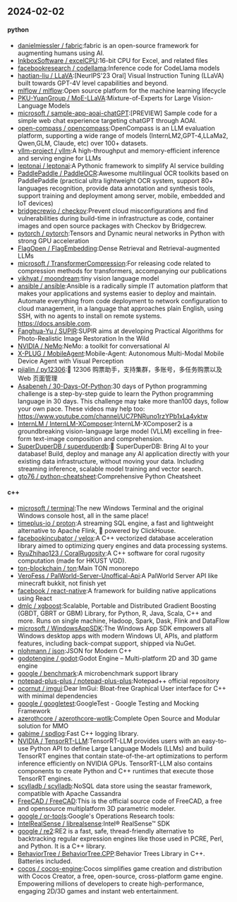## 2024-02-02

#### python
* [danielmiessler / fabric](https://github.com/danielmiessler/fabric):fabric is an open-source framework for augmenting humans using AI.
* [InkboxSoftware / excelCPU](https://github.com/InkboxSoftware/excelCPU):16-bit CPU for Excel, and related files
* [facebookresearch / codellama](https://github.com/facebookresearch/codellama):Inference code for CodeLlama models
* [haotian-liu / LLaVA](https://github.com/haotian-liu/LLaVA):[NeurIPS'23 Oral] Visual Instruction Tuning (LLaVA) built towards GPT-4V level capabilities and beyond.
* [mlflow / mlflow](https://github.com/mlflow/mlflow):Open source platform for the machine learning lifecycle
* [PKU-YuanGroup / MoE-LLaVA](https://github.com/PKU-YuanGroup/MoE-LLaVA):Mixture-of-Experts for Large Vision-Language Models
* [microsoft / sample-app-aoai-chatGPT](https://github.com/microsoft/sample-app-aoai-chatGPT):[PREVIEW] Sample code for a simple web chat experience targeting chatGPT through AOAI.
* [open-compass / opencompass](https://github.com/open-compass/opencompass):OpenCompass is an LLM evaluation platform, supporting a wide range of models (InternLM2,GPT-4,LLaMa2, Qwen,GLM, Claude, etc) over 100+ datasets.
* [vllm-project / vllm](https://github.com/vllm-project/vllm):A high-throughput and memory-efficient inference and serving engine for LLMs
* [leptonai / leptonai](https://github.com/leptonai/leptonai):A Pythonic framework to simplify AI service building
* [PaddlePaddle / PaddleOCR](https://github.com/PaddlePaddle/PaddleOCR):Awesome multilingual OCR toolkits based on PaddlePaddle (practical ultra lightweight OCR system, support 80+ languages recognition, provide data annotation and synthesis tools, support training and deployment among server, mobile, embedded and IoT devices)
* [bridgecrewio / checkov](https://github.com/bridgecrewio/checkov):Prevent cloud misconfigurations and find vulnerabilities during build-time in infrastructure as code, container images and open source packages with Checkov by Bridgecrew.
* [pytorch / pytorch](https://github.com/pytorch/pytorch):Tensors and Dynamic neural networks in Python with strong GPU acceleration
* [FlagOpen / FlagEmbedding](https://github.com/FlagOpen/FlagEmbedding):Dense Retrieval and Retrieval-augmented LLMs
* [microsoft / TransformerCompression](https://github.com/microsoft/TransformerCompression):For releasing code related to compression methods for transformers, accompanying our publications
* [vikhyat / moondream](https://github.com/vikhyat/moondream):tiny vision language model
* [ansible / ansible](https://github.com/ansible/ansible):Ansible is a radically simple IT automation platform that makes your applications and systems easier to deploy and maintain. Automate everything from code deployment to network configuration to cloud management, in a language that approaches plain English, using SSH, with no agents to install on remote systems. https://docs.ansible.com.
* [Fanghua-Yu / SUPIR](https://github.com/Fanghua-Yu/SUPIR):SUPIR aims at developing Practical Algorithms for Photo-Realistic Image Restoration In the Wild
* [NVIDIA / NeMo](https://github.com/NVIDIA/NeMo):NeMo: a toolkit for conversational AI
* [X-PLUG / MobileAgent](https://github.com/X-PLUG/MobileAgent):Mobile-Agent: Autonomous Multi-Modal Mobile Device Agent with Visual Perception
* [pjialin / py12306](https://github.com/pjialin/py12306):🚂 12306 购票助手，支持集群，多账号，多任务购票以及 Web 页面管理
* [Asabeneh / 30-Days-Of-Python](https://github.com/Asabeneh/30-Days-Of-Python):30 days of Python programming challenge is a step-by-step guide to learn the Python programming language in 30 days. This challenge may take more than100 days, follow your own pace. These videos may help too: https://www.youtube.com/channel/UC7PNRuno1rzYPb1xLa4yktw
* [InternLM / InternLM-XComposer](https://github.com/InternLM/InternLM-XComposer):InternLM-XComposer2 is a groundbreaking vision-language large model (VLLM) excelling in free-form text-image composition and comprehension.
* [SuperDuperDB / superduperdb](https://github.com/SuperDuperDB/superduperdb):🔮 SuperDuperDB: Bring AI to your database! Build, deploy and manage any AI application directly with your existing data infrastructure, without moving your data. Including streaming inference, scalable model training and vector search.
* [gto76 / python-cheatsheet](https://github.com/gto76/python-cheatsheet):Comprehensive Python Cheatsheet

#### c++
* [microsoft / terminal](https://github.com/microsoft/terminal):The new Windows Terminal and the original Windows console host, all in the same place!
* [timeplus-io / proton](https://github.com/timeplus-io/proton):A streaming SQL engine, a fast and lightweight alternative to Apache Flink, 🚀 powered by ClickHouse.
* [facebookincubator / velox](https://github.com/facebookincubator/velox):A C++ vectorized database acceleration library aimed to optimizing query engines and data processing systems.
* [RyuZhihao123 / CoralRugosity](https://github.com/RyuZhihao123/CoralRugosity):A C++ software for coral rugosity computation (made for HKUST VGD).
* [ton-blockchain / ton](https://github.com/ton-blockchain/ton):Main TON monorepo
* [VeroFess / PalWorld-Server-Unoffical-Api](https://github.com/VeroFess/PalWorld-Server-Unoffical-Api):A PalWorld Server API like minecraft bukkit, not finish yet
* [facebook / react-native](https://github.com/facebook/react-native):A framework for building native applications using React
* [dmlc / xgboost](https://github.com/dmlc/xgboost):Scalable, Portable and Distributed Gradient Boosting (GBDT, GBRT or GBM) Library, for Python, R, Java, Scala, C++ and more. Runs on single machine, Hadoop, Spark, Dask, Flink and DataFlow
* [microsoft / WindowsAppSDK](https://github.com/microsoft/WindowsAppSDK):The Windows App SDK empowers all Windows desktop apps with modern Windows UI, APIs, and platform features, including back-compat support, shipped via NuGet.
* [nlohmann / json](https://github.com/nlohmann/json):JSON for Modern C++
* [godotengine / godot](https://github.com/godotengine/godot):Godot Engine – Multi-platform 2D and 3D game engine
* [google / benchmark](https://github.com/google/benchmark):A microbenchmark support library
* [notepad-plus-plus / notepad-plus-plus](https://github.com/notepad-plus-plus/notepad-plus-plus):Notepad++ official repository
* [ocornut / imgui](https://github.com/ocornut/imgui):Dear ImGui: Bloat-free Graphical User interface for C++ with minimal dependencies
* [google / googletest](https://github.com/google/googletest):GoogleTest - Google Testing and Mocking Framework
* [azerothcore / azerothcore-wotlk](https://github.com/azerothcore/azerothcore-wotlk):Complete Open Source and Modular solution for MMO
* [gabime / spdlog](https://github.com/gabime/spdlog):Fast C++ logging library.
* [NVIDIA / TensorRT-LLM](https://github.com/NVIDIA/TensorRT-LLM):TensorRT-LLM provides users with an easy-to-use Python API to define Large Language Models (LLMs) and build TensorRT engines that contain state-of-the-art optimizations to perform inference efficiently on NVIDIA GPUs. TensorRT-LLM also contains components to create Python and C++ runtimes that execute those TensorRT engines.
* [scylladb / scylladb](https://github.com/scylladb/scylladb):NoSQL data store using the seastar framework, compatible with Apache Cassandra
* [FreeCAD / FreeCAD](https://github.com/FreeCAD/FreeCAD):This is the official source code of FreeCAD, a free and opensource multiplatform 3D parametric modeler.
* [google / or-tools](https://github.com/google/or-tools):Google's Operations Research tools:
* [IntelRealSense / librealsense](https://github.com/IntelRealSense/librealsense):Intel® RealSense™ SDK
* [google / re2](https://github.com/google/re2):RE2 is a fast, safe, thread-friendly alternative to backtracking regular expression engines like those used in PCRE, Perl, and Python. It is a C++ library.
* [BehaviorTree / BehaviorTree.CPP](https://github.com/BehaviorTree/BehaviorTree.CPP):Behavior Trees Library in C++. Batteries included.
* [cocos / cocos-engine](https://github.com/cocos/cocos-engine):Cocos simplifies game creation and distribution with Cocos Creator, a free, open-source, cross-platform game engine. Empowering millions of developers to create high-performance, engaging 2D/3D games and instant web entertainment.
